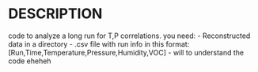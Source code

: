 # DESCRIPTION

code to analyze a long run for T,P correlations.
you need:
    - Reconstructed data in a directory
    - .csv file with run info in this format: [Run,Time,Temperature,Pressure,Humidity,VOC]
    - will to understand the code eheheh